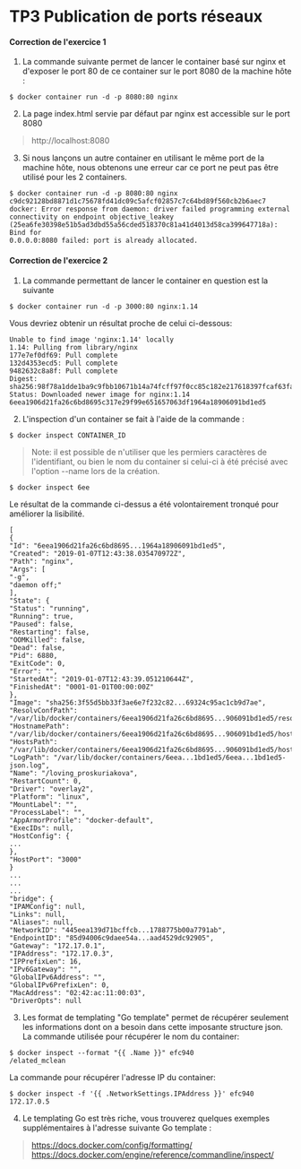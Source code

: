 # TP3 Publication de ports réseaux

#### Correction de l'exercice 1
1. La commande suivante permet de lancer le container basé sur nginx et d'exposer le port 80 de ce container sur le port 8080 de la machine hôte :

```$ docker container run -d -p 8080:80 nginx```

2. La page index.html servie par défaut par nginx est accessible sur le port 8080
> http://localhost:8080

3. Si nous lançons un autre container en utilisant le même port de la machine hôte, nous obtenons une erreur car ce port ne peut pas être utilisé pour les 2 containers.

```
$ docker container run -d -p 8080:80 nginx
c9dc92128bd8871d1c75678fd41dc09c5afcf02857c7c64bd89f560cb2b6aec7
docker: Error response from daemon: driver failed programming external
connectivity on endpoint objective_leakey
(25ea6fe30398e51b5ad3dbd55a56cded518370c81a41d4013d58ca399647718a): Bind for
0.0.0.0:8080 failed: port is already allocated.
```

#### Correction de l'exercice 2
1. La commande permettant de lancer le container en question est la suivante

```$ docker container run -d -p 3000:80 nginx:1.14```

Vous devriez obtenir un résultat proche de celui ci-dessous:
```
Unable to find image 'nginx:1.14' locally
1.14: Pulling from library/nginx
177e7ef0df69: Pull complete
132d4353ecd5: Pull complete
9482632c8a8f: Pull complete
Digest: sha256:98f78a1dde1ba9c9fbb10671b14a74fcff97f0cc85c182e217618397fcaf63fa
Status: Downloaded newer image for nginx:1.14
6eea1906d21fa26c6bd8695c317e29f99e651657063df1964a18906091bd1ed5
```

2. L'inspection d'un container se fait à l'aide de la commande :

```$ docker inspect CONTAINER_ID```
>Note: il est possible de n'utiliser que les permiers caractères de l'identifiant, ou bien le nom du
container si celui-ci à été précisé avec l'option --name lors de la création.

```$ docker inspect 6ee```

Le résultat de la commande ci-dessus a été volontairement tronqué pour améliorer la lisibilité.
```
[
{
"Id": "6eea1906d21fa26c6bd8695...1964a18906091bd1ed5",
"Created": "2019-01-07T12:43:38.035470972Z",
"Path": "nginx",
"Args": [
"-g",
"daemon off;"
],
"State": {
"Status": "running",
"Running": true,
"Paused": false,
"Restarting": false,
"OOMKilled": false,
"Dead": false,
"Pid": 6880,
"ExitCode": 0,
"Error": "",
"StartedAt": "2019-01-07T12:43:39.051210644Z",
"FinishedAt": "0001-01-01T00:00:00Z"
},
"Image": "sha256:3f55d5bb33f3ae6e7f232c82...69324c95ac1cb9d7ae",
"ResolvConfPath":
"/var/lib/docker/containers/6eea1906d21fa26c6bd8695...906091bd1ed5/resolv.conf",
"HostnamePath":
"/var/lib/docker/containers/6eea1906d21fa26c6bd8695...906091bd1ed5/hostname",
"HostsPath":
"/var/lib/docker/containers/6eea1906d21fa26c6bd8695...906091bd1ed5/hosts",
"LogPath": "/var/lib/docker/containers/6eea...1bd1ed5/6eea...1bd1ed5-
json.log",
"Name": "/loving_proskuriakova",
"RestartCount": 0,
"Driver": "overlay2",
"Platform": "linux",
"MountLabel": "",
"ProcessLabel": "",
"AppArmorProfile": "docker-default",
"ExecIDs": null,
"HostConfig": {
...
},
"HostPort": "3000"
}
...
...
...
"bridge": {
"IPAMConfig": null,
"Links": null,
"Aliases": null,
"NetworkID": "445eea139d71bcffcb...1788775b00a7791ab",
"EndpointID": "85d94006c9daee54a...aad4529dc92905",
"Gateway": "172.17.0.1",
"IPAddress": "172.17.0.3",
"IPPrefixLen": 16,
"IPv6Gateway": "",
"GlobalIPv6Address": "",
"GlobalIPv6PrefixLen": 0,
"MacAddress": "02:42:ac:11:00:03",
"DriverOpts": null
```

3. Les format de templating "Go template" permet de récupérer seulement les informations
dont on a besoin dans cette imposante structure json.
La commande utilisée pour récupérer le nom du container:

```
$ docker inspect --format "{{ .Name }}" efc940
/elated_mclean
```

La commande pour récupérer l'adresse IP du container:

```
$ docker inspect -f '{{ .NetworkSettings.IPAddress }}' efc940
172.17.0.5
```
4. Le templating Go est très riche, vous trouverez quelques exemples supplémentaires à
l'adresse suivante Go template :
> https://docs.docker.com/config/formatting/
https://docs.docker.com/engine/reference/commandline/inspect/

